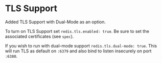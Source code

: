 # TLS Support

Added TLS Support with Dual-Mode as an option. 

To turn on TLS Support set `redis.tls.enabled: true`. 
Be sure to set the associated certificates (see `spec`).

If you wish to run with dual-mode support `redis.tls.dual-mode: true`.
This will run TLS as default on `:6379` and also bind to listen insecurely on
port `:6380`.

